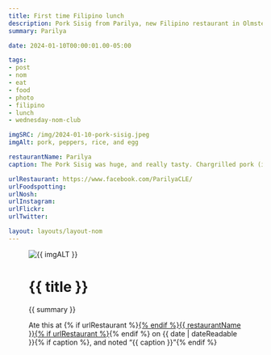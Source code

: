 ```yaml
---
title: First time Filipino lunch
description: Pork Sisig from Parilya, new Filipino restaurant in Olmsted Falls
summary: Parilya

date: 2024-01-10T00:00:01.00-05:00

tags:
- post
- nom
- eat
- food
- photo
- filipino
- lunch
- wednesday-nom-club

imgSRC: /img/2024-01-10-pork-sisig.jpeg
imgAlt: pork, peppers, rice, and egg

restaurantName: Parilya
caption: The Pork Sisig was huge, and really tasty. Chargrilled pork (including ear) with onions and peppers. Served over rice, topped with an egg. Will be coming back to try more.

urlRestaurant: https://www.facebook.com/ParilyaCLE/
urlFoodspotting:
urlNosh:
urlInstagram:
urlFlickr:
urlTwitter:

layout: layouts/layout-nom
---
```

<figure class="nom">
	<img class="u-photo img-border" src="{{ imgSRC }}" alt="{{ imgALT }}">
	<figcaption>
		<h1 class="title p-name">{{ title }}</h1>
		<p class="summary">{{ summary }}</p>
		<p>Ate this at {% if urlRestaurant %}<a href="{{urlRestaurant}}" title="Facebook page">{% endif %}{{ restaurantName }}{% if urlRestaurant %}</a>{% endif %} on <time class="dt-published" datetime="{{ date | dateIso }}">{{ date | dateReadable }}</time>{% if caption %}, and noted <q class="caption">{{ caption }}</q>{% endif %}
	</figcaption>
</figure>